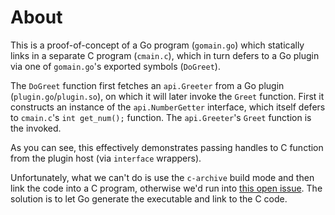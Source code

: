 # About

This is a proof-of-concept of a Go program (`gomain.go`) which
statically links in a separate C program (`cmain.c`), which in turn
defers to a Go plugin via one of `gomain.go`'s exported symbols
(`DoGreet`).

The `DoGreet` function first fetches an `api.Greeter` from a Go plugin
(`plugin.go`/`plugin.so`), on which it will later invoke the `Greet`
function. First it constructs an instance of the `api.NumberGetter`
interface, which itself defers to `cmain.c`'s `int get_num();` function.
The `api.Greeter`'s `Greet` function is the invoked.

As you can see, this effectively demonstrates passing handles to C
function from the plugin host (via `interface` wrappers).

Unfortunately, what we can't do is use the `c-archive` build mode and
then link the code into a C program, otherwise we'd run into [this open
issue](https://github.com/golang/go/issues/18123). The solution is to
let Go generate the executable and link to the C code.
